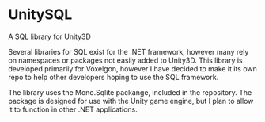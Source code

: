 UnitySQL
========

A SQL library for Unity3D

Several libraries for SQL exist for the .NET framework, however many rely on namespaces or packages not easily added to
Unity3D. This library is developed primarily for Voxelgon, however I have decided to make it its own repo to help other
developers hoping to use the SQL framework.

The library uses the Mono.Sqlite packange, included in the repository. The package is designed for use with the Unity 
game engine, but I plan to allow it to function in other .NET applications. 
